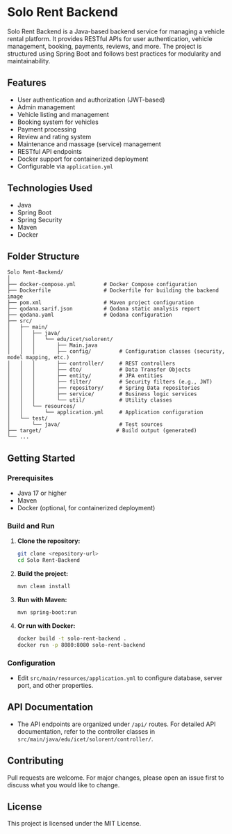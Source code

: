 # Solo Rent Backend

Solo Rent Backend is a Java-based backend service for managing a vehicle rental platform. It provides RESTful APIs for user authentication, vehicle management, booking, payments, reviews, and more. The project is structured using Spring Boot and follows best practices for modularity and maintainability.

## Features

- User authentication and authorization (JWT-based)
- Admin management
- Vehicle listing and management
- Booking system for vehicles
- Payment processing
- Review and rating system
- Maintenance and massage (service) management
- RESTful API endpoints
- Docker support for containerized deployment
- Configurable via `application.yml`

## Technologies Used

- Java
- Spring Boot
- Spring Security
- Maven
- Docker

## Folder Structure

```
Solo Rent-Backend/
│
├── docker-compose.yml         # Docker Compose configuration
├── Dockerfile                 # Dockerfile for building the backend image
├── pom.xml                    # Maven project configuration
├── qodana.sarif.json          # Qodana static analysis report
├── qodana.yaml                # Qodana configuration
├── src/
│   ├── main/
│   │   ├── java/
│   │   │   └── edu/icet/solorent/
│   │   │       ├── Main.java
│   │   │       ├── config/         # Configuration classes (security, model mapping, etc.)
│   │   │       ├── controller/     # REST controllers
│   │   │       ├── dto/            # Data Transfer Objects
│   │   │       ├── entity/         # JPA entities
│   │   │       ├── filter/         # Security filters (e.g., JWT)
│   │   │       ├── repository/     # Spring Data repositories
│   │   │       ├── service/        # Business logic services
│   │   │       └── util/           # Utility classes
│   │   └── resources/
│   │       └── application.yml     # Application configuration
│   └── test/
│       └── java/                   # Test sources
├── target/                        # Build output (generated)
└── ...
```

## Getting Started

### Prerequisites
- Java 17 or higher
- Maven
- Docker (optional, for containerized deployment)

### Build and Run

1. **Clone the repository:**
   ```sh
   git clone <repository-url>
   cd Solo Rent-Backend
   ```
2. **Build the project:**
   ```sh
   mvn clean install
   ```
3. **Run with Maven:**
   ```sh
   mvn spring-boot:run
   ```
4. **Or run with Docker:**
   ```sh
   docker build -t solo-rent-backend .
   docker run -p 8080:8080 solo-rent-backend
   ```

### Configuration
- Edit `src/main/resources/application.yml` to configure database, server port, and other properties.

## API Documentation
- The API endpoints are organized under `/api/` routes. For detailed API documentation, refer to the controller classes in `src/main/java/edu/icet/solorent/controller/`.

## Contributing
Pull requests are welcome. For major changes, please open an issue first to discuss what you would like to change.

## License
This project is licensed under the MIT License.

